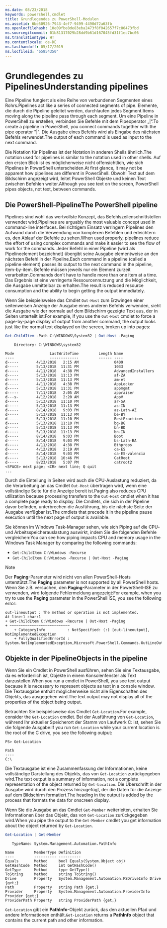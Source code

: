 ```yaml
---
ms.date: 08/23/2018
keywords: powershell,cmdlet
title: Grundlegendes zu PowerShell-Modulen
ms.assetid: 6be50926-7943-4ef7-9499-4490d72a63fb
ms.openlocfilehash: 10e09fbe8de83eba2473f8f042657f7c80473fbd
ms.sourcegitcommit: 01b81317029b28dd9b61d167045fd31f1ec7bc06
ms.translationtype: HT
ms.contentlocale: de-DE
ms.lasthandoff: 05/17/2019
ms.locfileid: "65854350"
---
```

# <a name="understanding-pipelines"></a><span data-ttu-id="59e8e-103">Grundlegendes zu Pipelines</span><span class="sxs-lookup"><span data-stu-id="59e8e-103">Understanding pipelines</span></span>

<span data-ttu-id="59e8e-104">Eine Pipeline fungiert als eine Reihe von verbundenen Segmenten eines Rohrs.</span><span class="sxs-lookup"><span data-stu-id="59e8e-104">Pipelines act like a series of connected segments of pipe.</span></span> <span data-ttu-id="59e8e-105">Elemente, die durch die Pipeline geleitet werden, durchlaufen jedes Segment.</span><span class="sxs-lookup"><span data-stu-id="59e8e-105">Items moving along the pipeline pass through each segment.</span></span> <span data-ttu-id="59e8e-106">Um eine Pipeline in PowerShell zu erstellen, verbinden Sie Befehle mit dem Pipeoperator „|“.</span><span class="sxs-lookup"><span data-stu-id="59e8e-106">To create a pipeline in PowerShell, you connect commands together with the pipe operator "|".</span></span> <span data-ttu-id="59e8e-107">Die Ausgabe eines Befehls wird als Eingabe des nächsten Befehls verwendet.</span><span class="sxs-lookup"><span data-stu-id="59e8e-107">The output of each command is used as input to the next command.</span></span>

<span data-ttu-id="59e8e-108">Die Notation für Pipelines ist der Notation in anderen Shells ähnlich.</span><span class="sxs-lookup"><span data-stu-id="59e8e-108">The notation used for pipelines is similar to the notation used in other shells.</span></span> <span data-ttu-id="59e8e-109">Auf den ersten Blick ist es möglicherweise nicht offensichtlich, wie sich Pipelines in PowerShell unterscheiden.</span><span class="sxs-lookup"><span data-stu-id="59e8e-109">At first glance, it may not be apparent how pipelines are different in PowerShell.</span></span> <span data-ttu-id="59e8e-110">Obwohl Text auf dem Bildschirm angezeigt wird, leitet PowerShell Objekte und keinen Text zwischen Befehlen weiter.</span><span class="sxs-lookup"><span data-stu-id="59e8e-110">Although you see text on the screen, PowerShell pipes objects, not text, between commands.</span></span>

## <a name="the-powershell-pipeline"></a><span data-ttu-id="59e8e-111">Die PowerShell-Pipeline</span><span class="sxs-lookup"><span data-stu-id="59e8e-111">The PowerShell pipeline</span></span>

<span data-ttu-id="59e8e-112">Pipelines sind wohl das wertvollste Konzept, das Befehlszeilenschnittstellen verwendet wird.</span><span class="sxs-lookup"><span data-stu-id="59e8e-112">Pipelines are arguably the most valuable concept used in command-line interfaces.</span></span> <span data-ttu-id="59e8e-113">Bei richtigem Einsatz verringern Pipelines den Aufwand durch die Verwendung von komplexen Befehlen und erleichtern es, den Ablauf der Befehle zu sehen.</span><span class="sxs-lookup"><span data-stu-id="59e8e-113">When used properly, pipelines reduce the effort of using complex commands and make it easier to see the flow of work for the commands.</span></span> <span data-ttu-id="59e8e-114">Jeder Befehl in einer Pipeline (wird als Pipelineelement bezeichnet) übergibt seine Ausgabe elementweise an den nächsten Befehl in der Pipeline.</span><span class="sxs-lookup"><span data-stu-id="59e8e-114">Each command in a pipeline (called a pipeline element) passes its output to the next command in the pipeline, item-by-item.</span></span> <span data-ttu-id="59e8e-115">Befehle müssen jeweils nur ein Element zurzeit verarbeiten.</span><span class="sxs-lookup"><span data-stu-id="59e8e-115">Commands don't have to handle more than one item at a time.</span></span> <span data-ttu-id="59e8e-116">Das Ergebnis ist eine verringerte Ressourcennutzung und die Möglichkeit, die Ausgabe unmittelbar zu erhalten.</span><span class="sxs-lookup"><span data-stu-id="59e8e-116">The result is reduced resource consumption and the ability to begin getting the output immediately.</span></span>

<span data-ttu-id="59e8e-117">Wenn Sie beispielsweise das Cmdlet `Out-Host` zum Erzwingen einer seitenweisen Anzeige der Ausgabe eines anderen Befehls verwenden, sieht die Ausgabe wie der normale auf dem Bildschirm gezeigte Text aus, der in Seiten unterteilt ist:</span><span class="sxs-lookup"><span data-stu-id="59e8e-117">For example, if you use the `Out-Host` cmdlet to force a page-by-page display of output from another command, the output looks just like the normal text displayed on the screen, broken up into pages:</span></span>

```powershell
Get-ChildItem -Path C:\WINDOWS\System32 | Out-Host -Paging
```

```Output
    Directory: C:\WINDOWS\system32

Mode                LastWriteTime         Length Name
----                -------------         ------ ----
d-----        4/12/2018   2:15 AM                0409
d-----        5/13/2018  11:31 PM                1033
d-----        4/11/2018   4:38 PM                AdvancedInstallers
d-----        5/13/2018  11:13 PM                af-ZA
d-----        5/13/2018  11:13 PM                am-et
d-----        4/11/2018   4:38 PM                AppLocker
d-----        5/13/2018  11:31 PM                appmgmt
d-----        7/11/2018   2:05 AM                appraiser
d---s-        4/12/2018   2:20 AM                AppV
d-----        5/13/2018  11:10 PM                ar-SA
d-----        5/13/2018  11:13 PM                as-IN
d-----        8/14/2018   9:03 PM                az-Latn-AZ
d-----        5/13/2018  11:13 PM                be-BY
d-----        5/13/2018  11:10 PM                BestPractices
d-----        5/13/2018  11:10 PM                bg-BG
d-----        5/13/2018  11:13 PM                bn-BD
d-----        5/13/2018  11:13 PM                bn-IN
d-----        8/14/2018   9:03 PM                Boot
d-----        8/14/2018   9:03 PM                bs-Latn-BA
d-----        4/11/2018   4:38 PM                Bthprops
d-----        4/12/2018   2:19 AM                ca-ES
d-----        8/14/2018   9:03 PM                ca-ES-valencia
d-----        5/13/2018  10:46 PM                CatRoot
d-----        8/23/2018   5:07 PM                catroot2
<SPACE> next page; <CR> next line; Q quit
...
```

<span data-ttu-id="59e8e-118">Durch die Einteilung in Seiten wird auch die CPU-Auslastung reduziert, da die Verarbeitung an das Cmdlet `Out-Host` übertragen wird, wenn eine vollständige Seite für die Anzeige bereit ist.</span><span class="sxs-lookup"><span data-stu-id="59e8e-118">Paging also reduces CPU utilization because processing transfers to the `Out-Host` cmdlet when it has a complete page ready to display.</span></span> <span data-ttu-id="59e8e-119">Die Cmdlets, die sich in der Pipeline davor befinden, unterbrechen die Ausführung, bis die nächste Seite der Ausgabe verfügbar ist.</span><span class="sxs-lookup"><span data-stu-id="59e8e-119">The cmdlets that precede it in the pipeline pause execution until the next page of output is available.</span></span>

<span data-ttu-id="59e8e-120">Sie können im Windows Task-Manager sehen, wie sich Piping auf die CPU- und Arbeitsspeicherauslastung auswirkt, indem Sie die folgenden Befehle vergleichen:</span><span class="sxs-lookup"><span data-stu-id="59e8e-120">You can see how piping impacts CPU and memory usage in the Windows Task Manager by comparing the following commands:</span></span>

- `Get-ChildItem C:\Windows -Recurse`
- `Get-ChildItem C:\Windows -Recurse | Out-Host -Paging`

> [!NOTE]
> <span data-ttu-id="59e8e-121">Der **Paging**-Parameter wird nicht von allen PowerShell-Hosts unterstützt.</span><span class="sxs-lookup"><span data-stu-id="59e8e-121">The **Paging** parameter is not supported by all PowerShell hosts.</span></span> <span data-ttu-id="59e8e-122">Wenn Sie z.B. versuchen, den **Paging**-Parameter in der PowerShell-ISE zu verwenden, wird folgende Fehlermeldung angezeigt:</span><span class="sxs-lookup"><span data-stu-id="59e8e-122">For example, when you try to use the **Paging** parameter in the PowerShell ISE, you see the following error:</span></span>
>
> ```Output
> out-lineoutput : The method or operation is not implemented.
> At line:1 char:1
> + Get-ChildItem C:\Windows -Recurse | Out-Host -Paging
> + ~~~~~~~~~~~~~~~~~~~~~~~~~~~
>     + CategoryInfo          : NotSpecified: (:) [out-lineoutput], NotImplementedException
>     + FullyQualifiedErrorId : System.NotImplementedException,Microsoft.PowerShell.Commands.OutLineOutputCommand
> ```

## <a name="objects-in-the-pipeline"></a><span data-ttu-id="59e8e-123">Objekte in der Pipeline</span><span class="sxs-lookup"><span data-stu-id="59e8e-123">Objects in the pipeline</span></span>

<span data-ttu-id="59e8e-124">Wenn Sie ein Cmdlet in PowerShell ausführen, sehen Sie eine Textausgabe, da es erforderlich ist, Objekte in einem Konsolenfenster als Text darzustellen.</span><span class="sxs-lookup"><span data-stu-id="59e8e-124">When you run a cmdlet in PowerShell, you see text output because it is necessary to represent objects as text in a console window.</span></span> <span data-ttu-id="59e8e-125">Die Textausgabe enthält möglicherweise nicht alle Eigenschaften des Objekts, das ausgegeben wird.</span><span class="sxs-lookup"><span data-stu-id="59e8e-125">The text output may not display all of the properties of the object being output.</span></span>

<span data-ttu-id="59e8e-126">Betrachten Sie beispielsweise das Cmdlet `Get-Location`.</span><span class="sxs-lookup"><span data-stu-id="59e8e-126">For example, consider the `Get-Location` cmdlet.</span></span> <span data-ttu-id="59e8e-127">Bei der Ausführung von `Get-Location`, während Ihr aktueller Speicherort der Stamm von Laufwerk C: ist, sehen Sie die folgende Ausgabe:</span><span class="sxs-lookup"><span data-stu-id="59e8e-127">If you run `Get-Location` while your current location is the root of the C drive, you see the following output:</span></span>

```
PS> Get-Location

Path
----
C:\
```

<span data-ttu-id="59e8e-128">Die Textausgabe ist eine Zusammenfassung der Informationen, keine vollständige Darstellung des Objekts, das von `Get-Location` zurückgegeben wird.</span><span class="sxs-lookup"><span data-stu-id="59e8e-128">The text output is a summary of information, not a complete representation of the object returned by `Get-Location`.</span></span> <span data-ttu-id="59e8e-129">Die Überschrift in der Ausgabe wird durch den Prozess hinzugefügt, der die Daten für die Anzeige auf dem Bildschirm formatiert.</span><span class="sxs-lookup"><span data-stu-id="59e8e-129">The heading in the output is added by the process that formats the data for onscreen display.</span></span>

<span data-ttu-id="59e8e-130">Wenn Sie die Ausgabe an das Cmdlet `Get-Member` weiterleiten, erhalten Sie Informationen über das Objekt, das von `Get-Location` zurückgegeben wird.</span><span class="sxs-lookup"><span data-stu-id="59e8e-130">When you pipe the output to the `Get-Member` cmdlet you get information about the object returned by `Get-Location`.</span></span>

```powershell
Get-Location | Get-Member
```

```Output
   TypeName: System.Management.Automation.PathInfo

Name         MemberType Definition
----         ---------- ----------
Equals       Method     bool Equals(System.Object obj)
GetHashCode  Method     int GetHashCode()
GetType      Method     type GetType()
ToString     Method     string ToString()
Drive        Property   System.Management.Automation.PSDriveInfo Drive {get;}
Path         Property   string Path {get;}
Provider     Property   System.Management.Automation.ProviderInfo Provider {get;}
ProviderPath Property   string ProviderPath {get;}
```

<span data-ttu-id="59e8e-131">`Get-Location` gibt ein **PathInfo**-Objekt zurück, das den aktuellen Pfad und andere Informationen enthält.</span><span class="sxs-lookup"><span data-stu-id="59e8e-131">`Get-Location` returns a **PathInfo** object that contains the current path and other information.</span></span>
